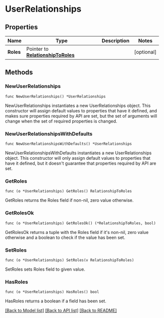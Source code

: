 # UserRelationships

## Properties

| Name      | Type                                                         | Description | Notes      |
| --------- | ------------------------------------------------------------ | ----------- | ---------- |
| **Roles** | Pointer to [**RelationshipToRoles**](RelationshipToRoles.md) |             | [optional] |

## Methods

### NewUserRelationships

`func NewUserRelationships() *UserRelationships`

NewUserRelationships instantiates a new UserRelationships object.
This constructor will assign default values to properties that have it defined,
and makes sure properties required by API are set, but the set of arguments
will change when the set of required properties is changed.

### NewUserRelationshipsWithDefaults

`func NewUserRelationshipsWithDefaults() *UserRelationships`

NewUserRelationshipsWithDefaults instantiates a new UserRelationships object.
This constructor will only assign default values to properties that have it defined,
but it doesn't guarantee that properties required by API are set.

### GetRoles

`func (o *UserRelationships) GetRoles() RelationshipToRoles`

GetRoles returns the Roles field if non-nil, zero value otherwise.

### GetRolesOk

`func (o *UserRelationships) GetRolesOk() (*RelationshipToRoles, bool)`

GetRolesOk returns a tuple with the Roles field if it's non-nil, zero value otherwise
and a boolean to check if the value has been set.

### SetRoles

`func (o *UserRelationships) SetRoles(v RelationshipToRoles)`

SetRoles sets Roles field to given value.

### HasRoles

`func (o *UserRelationships) HasRoles() bool`

HasRoles returns a boolean if a field has been set.

[[Back to Model list]](../README.md#documentation-for-models) [[Back to API list]](../README.md#documentation-for-api-endpoints) [[Back to README]](../README.md)
